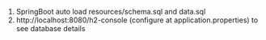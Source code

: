 
1. SpringBoot auto load resources/schema.sql and data.sql
2. http://localhost:8080/h2-console (configure at application.properties) to see database details
